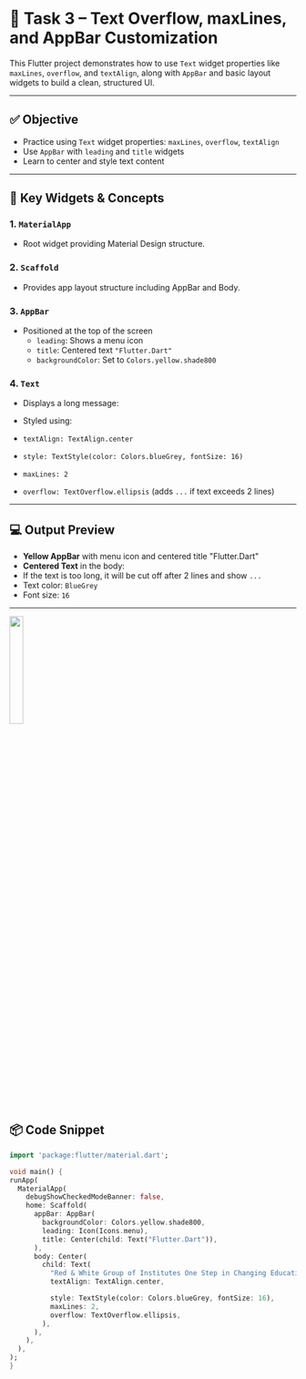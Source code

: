 # 🧪 Task 3 – Text Overflow, maxLines, and AppBar Customization

This Flutter project demonstrates how to use `Text` widget properties like `maxLines`, `overflow`, and `textAlign`, along with `AppBar` and basic layout widgets to build a clean, structured UI.

---

## ✅ Objective

- Practice using `Text` widget properties: `maxLines`, `overflow`, `textAlign`
- Use `AppBar` with `leading` and `title` widgets
- Learn to center and style text content

---

## 🧠 Key Widgets & Concepts

### 1. `MaterialApp`
- Root widget providing Material Design structure.

### 2. `Scaffold`
- Provides app layout structure including AppBar and Body.

### 3. `AppBar`
- Positioned at the top of the screen
  - `leading`: Shows a menu icon
  - `title`: Centered text `"Flutter.Dart"`
  - `backgroundColor`: Set to `Colors.yellow.shade800`

### 4. `Text`
- Displays a long message:

- Styled using:
- `textAlign: TextAlign.center`
- `style: TextStyle(color: Colors.blueGrey, fontSize: 16)`
- `maxLines: 2`
- `overflow: TextOverflow.ellipsis` (adds `...` if text exceeds 2 lines)

---

## 💻 Output Preview

- **Yellow AppBar** with menu icon and centered title "Flutter.Dart"
- **Centered Text** in the body:
- If the text is too long, it will be cut off after 2 lines and show `...`
- Text color: `BlueGrey`
- Font size: `16`

---

  <img src="https://github.com/user-attachments/assets/4bc38391-6e5a-48f7-95ae-354f675f3c14" width="22%">


## 📦 Code Snippet

```dart
import 'package:flutter/material.dart';

void main() {
runApp(
  MaterialApp(
    debugShowCheckedModeBanner: false,
    home: Scaffold(
      appBar: AppBar(
        backgroundColor: Colors.yellow.shade800,
        leading: Icon(Icons.menu),
        title: Center(child: Text("Flutter.Dart")),
      ),
      body: Center(
        child: Text(
          "Red & White Group of Institutes One Step in Changing Education Chain...",
          textAlign: TextAlign.center,

          style: TextStyle(color: Colors.blueGrey, fontSize: 16),
          maxLines: 2,
          overflow: TextOverflow.ellipsis,
        ),
      ),
    ),
  ),
);
}
